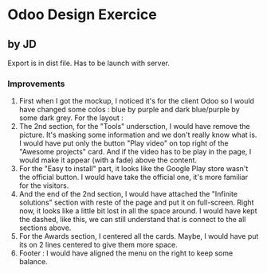 # Odoo Design Exercice 
## by JD

Export is in dist file. Has to be launch with server.

### Improvements 
 1. First when I got the mockup, I noticed it's for the client Odoo so I would have changed some colos : blue by purple and dark blue/purple by some dark grey. 
For the layout : 
 2. The 2nd section, for the "Tools" undersction, I would have remove the picture. It's masking some information and we don't really know what is. I would have put only the button "Play video" on top right of the "Awesome projects" card. And if the video has to be play in the page, I would make it appear (with a fade) above the content. 
 3. For the "Easy to install" part, it looks like the Google Play store wasn't the official button. I would have take the official one, it's more familiar for the visitors. 
 4. And the end of the 2nd section, I would have attached the "Infinite solutions" section with reste of the page and put it on full-screen. Right now, it looks like a little bit lost in all the space around. I would have kept the dashed, like this, we can still understand that is connect to the all sections above. 
 5. For the Awards section, I centered all the cards. Maybe, I would have put its on 2 lines centered to give them more space. 
 6. Footer : I would have aligned the menu on the right to keep some balance. 